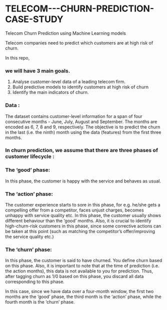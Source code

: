 # TELECOM---CHURN-PREDICTION-CASE-STUDY

Telecom Churn Prediction using Machine Learning models 

Telecom companies need to predict which customers are at high risk of churn. 

In this repo,
###  we will have 3 main goals. 
1) Analyse customer-level data of a leading telecom firm.
2) Build predictive models to identify customers at high risk of churn 
3) Identify the main indicators of churn. 

### Data : 

The dataset contains customer-level information for a span of four consecutive months - June, July, August and September.
The months are encoded as 6, 7, 8 and 9, respectively.  The objective is to predict the churn in the last (i.e. the ninth) month using the data (features) from the first three months. 

### In churn prediction, we assume that there are three phases of customer lifecycle :  
### The ‘good’ phase:
In this phase, the customer is happy with the service and behaves as usual.  

###  The ‘action’ phase: 
The customer experience starts to sore in this phase, for e.g. he/she gets a compelling offer from a  competitor, faces unjust charges, becomes unhappy with service quality etc. In this phase, the customer usually shows different behaviour than the ‘good’ months. Also, it is crucial to identify high-churn-risk customers in this phase, since some corrective actions can be taken at this point (such as matching the competitor’s offer/improving the service quality etc.)  

### The ‘churn’ phase: 
In this phase, the customer is said to have churned. You define churn based on this phase. Also, it is important to note that at the time of prediction (i.e. the action months), this data is not available to you for prediction. Thus, after tagging churn as 1/0 based on this phase, you discard all data corresponding to this phase.

In this case, since we have data over a four-month window, the first two months are the ‘good’ phase, the third month is the ‘action’ phase, while the fourth month is the ‘churn’ phase.
